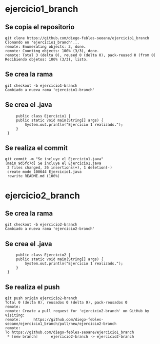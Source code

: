 # ejercicio1_branch

## Se copia el repositorio

```code
git clone https://github.com/diego-febles-seoane/ejercicio1_branch
Clonando en 'ejercicio1_branch'...
remote: Enumerating objects: 3, done.
remote: Counting objects: 100% (3/3), done.
remote: Total 3 (delta 0), reused 0 (delta 0), pack-reused 0 (from 0)
Recibiendo objetos: 100% (3/3), listo.
```

## Se crea la rama

```code
git checkout -b ejercicio1-branch
Cambiado a nueva rama 'ejercicio1-branch'
```

## Se crea el .java

```code
     public class Ejercicio1 {
     public static void main(String[] args) {
         System.out.println("Ejercicio 1 realizado.");
     }
 }    
```

## Se realiza el commit

```code
git commit -m "Se incluye el Ejercicio1.java"
[main 9d5fc7d] Se incluye el Ejercicio1.java
 2 files changed, 36 insertions(+), 1 deletion(-)
 create mode 100644 Ejercicio1.java
 rewrite README.md (100%)
 ```

 # ejercicio2_branch

 ## Se crea la rama

```code
git checkout -b ejercicio2-branch
Cambiado a nueva rama 'ejercicio2-branch'
```

## Se crea el .java

```code
     public class Ejercicio2 {
     public static void main(String[] args) {
         System.out.println("Ejercicio 1 realizado.");
     }
 }    
```

## Se realiza el push

```code
git push origin ejercicio2-branch
Total 0 (delta 0), reusados 0 (delta 0), pack-reusados 0
remote: 
remote: Create a pull request for 'ejercicio2-branch' on GitHub by visiting:
remote:      https://github.com/diego-febles-seoane/ejercicio1_branch/pull/new/ejercicio2-branch
remote: 
To https://github.com/diego-febles-seoane/ejercicio1_branch
 * [new branch]      ejercicio2-branch -> ejercicio2-branch
```